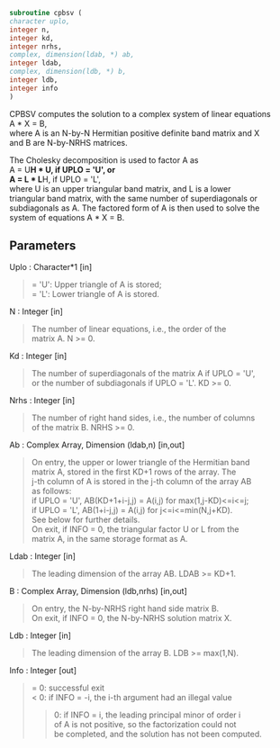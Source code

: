 ```fortran  
subroutine cpbsv (  
character uplo,  
integer n,  
integer kd,  
integer nrhs,  
complex, dimension(ldab, *) ab,  
integer ldab,  
complex, dimension(ldb, *) b,  
integer ldb,  
integer info  
)  
```  
  
CPBSV computes the solution to a complex system of linear equations  
A * X = B,  
where A is an N-by-N Hermitian positive definite band matrix and X  
and B are N-by-NRHS matrices.  
  
The Cholesky decomposition is used to factor A as  
A = U**H * U,  if UPLO = 'U', or  
A = L * L**H,  if UPLO = 'L',  
where U is an upper triangular band matrix, and L is a lower  
triangular band matrix, with the same number of superdiagonals or  
subdiagonals as A.  The factored form of A is then used to solve the  
system of equations A * X = B.  
  
## Parameters  
Uplo : Character*1 [in]  
> = 'U':  Upper triangle of A is stored;  
> = 'L':  Lower triangle of A is stored.  
  
N : Integer [in]  
> The number of linear equations, i.e., the order of the  
> matrix A.  N >= 0.  
  
Kd : Integer [in]  
> The number of superdiagonals of the matrix A if UPLO = 'U',  
> or the number of subdiagonals if UPLO = 'L'.  KD >= 0.  
  
Nrhs : Integer [in]  
> The number of right hand sides, i.e., the number of columns  
> of the matrix B.  NRHS >= 0.  
  
Ab : Complex Array, Dimension (ldab,n) [in,out]  
> On entry, the upper or lower triangle of the Hermitian band  
> matrix A, stored in the first KD+1 rows of the array.  The  
> j-th column of A is stored in the j-th column of the array AB  
> as follows:  
> if UPLO = 'U', AB(KD+1+i-j,j) = A(i,j) for max(1,j-KD)<=i<=j;  
> if UPLO = 'L', AB(1+i-j,j)    = A(i,j) for j<=i<=min(N,j+KD).  
> See below for further details.  
> On exit, if INFO = 0, the triangular factor U or L from the  
> matrix A, in the same storage format as A.  
  
Ldab : Integer [in]  
> The leading dimension of the array AB.  LDAB >= KD+1.  
  
B : Complex Array, Dimension (ldb,nrhs) [in,out]  
> On entry, the N-by-NRHS right hand side matrix B.  
> On exit, if INFO = 0, the N-by-NRHS solution matrix X.  
  
Ldb : Integer [in]  
> The leading dimension of the array B.  LDB >= max(1,N).  
  
Info : Integer [out]  
> = 0:  successful exit  
> < 0:  if INFO = -i, the i-th argument had an illegal value  
> > 0:  if INFO = i, the leading principal minor of order i  
> of A is not positive, so the factorization could not  
> be completed, and the solution has not been computed.  
  

